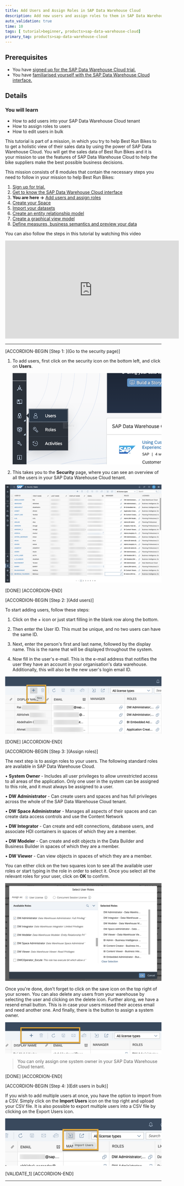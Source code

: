 ```yaml
---
title: Add Users and Assign Roles in SAP Data Warehouse Cloud
description: Add new users and assign roles to them in SAP Data Warehouse Cloud.
auto_validation: true
time: 10
tags: [ tutorial>beginner, products>sap-data-warehouse-cloud]
primary_tag: products>sap-data-warehouse-cloud
---
```


## Prerequisites
 - You have [signed up for the SAP Data Warehouse Cloud trial.](data-warehouse-cloud-1-begin-trial)
 - You have [familiarised yourself with the SAP Data Warehouse Cloud interface.](data-warehouse-cloud-2-interface)


## Details
### You will learn
  - How to add users into your SAP Data Warehouse Cloud tenant
  - How to assign roles to users
  - How to edit users in bulk

  This tutorial is part of a mission, in which you try to help Best Run Bikes to to get a holistic view of their sales data by using the power of SAP Data Warehouse Cloud. You will get the sales data of Best Run Bikes and it is your mission to use the features of SAP Data Warehouse Cloud to help the bike suppliers make the best possible business decisions.

  This mission consists of 8 modules that contain the necessary steps you need to follow in your mission to help Best Run Bikes:

  1. [Sign up for trial.](data-warehouse-cloud-1-begin-trial)
  2. [Get to know the SAP Data Warehouse Cloud interface](data-warehouse-cloud-2-interface)
  3. **You are here ->** [Add users and assign roles](data-warehouse-cloud-3-add-users)
  4. [Create your Space](data-warehouse-cloud-4-spaces)
  5. [Import your datasets](data-warehouse-cloud-5-import-dataset)
  6. [Create an entity relationship model](data-warehouse-cloud-6-entityrelationship-model)
  7. [Create a graphical view model](data-warehouse-cloud-7-graphicalview)
  8. [Define measures, business semantics and preview your data](data-warehouse-cloud-8-define-measures)

  You can also follow the steps in this tutorial by watching this video

  <iframe width="560" height="315" src="https://www.youtube.com/embed/7i0rUE5d78s" title="YouTube video player" frameborder="0" allow="accelerometer; autoplay; clipboard-write; encrypted-media; gyroscope; picture-in-picture" allowfullscreen></iframe>

---

[ACCORDION-BEGIN [Step 1: ](Go to the security page)]

1.	To add users, first click on the security icon on the bottom left, and click on **Users**.

    ![Users](T03-Picture1.png)

2. This takes you to the **Security** page, where you can see an overview of all the users in your SAP Data Warehouse Cloud tenant.

![UsersPage](T03-Picture2.png)

[DONE]
[ACCORDION-END]

[ACCORDION-BEGIN [Step 2: ](Add users)]

To start adding users, follow these steps:

1. Click on the + icon or just start filling in the blank row along the bottom.

2.	Then enter the User ID. This must be unique, and no two users can have the same ID.

3.	Next, enter the person's first and last name, followed by the display name. This is the name that will be displayed throughout the system.

4.	Now fill in the user's e-mail. This is the e-mail address that notifies the user they have an account in your organisation's data warehouse. Additionally, this will also be the new user's login email ID.

![Add Users](T03-Picture3.png)

[DONE]
[ACCORDION-END]

[ACCORDION-BEGIN [Step 3: ](Assign roles)]

The next step is to assign roles to your users. The following standard roles are available in SAP Data Warehouse Cloud.

•	**System Owner** - Includes all user privileges to allow unrestricted access to all areas of the application. Only one user in the system can be assigned to this role, and it must always be assigned to a user.


•	**DW Administrator** - Can create users and spaces and has full privileges across the whole of the SAP Data Warehouse Cloud tenant.


•	**DW Space Administrator** - Manages all aspects of their spaces and can create data access controls and use the Content Network


•	**DW Integrator** - Can create and edit connections, database users, and associate HDI containers in spaces of which they are a member.


•	**DW Modeler** - Can create and edit objects in the Data Builder and Business Builder in spaces of which they are a member.


•	**DW Viewer** - Can view objects in spaces of which they are a member.

You can either click on the two squares icon to see all the available user roles or start typing in the role in order to select it. Once you select all the relevant roles for your user, click on **OK** to confirm.

![User Roles](T03-Picture4.png)

Once you're done, don't forget to click on the save icon on the top right of your screen. You can also delete any users from your warehouse by selecting the user and clicking on the delete icon. Further along, we have a resend email button. This is in case your users missed their access email and need another one. And finally, there is the button to assign a system owner.

![Save](T03-Picture6.png)


> You can only assign one system owner in your SAP Data Warehouse Cloud tenant.


[DONE]
[ACCORDION-END]

[ACCORDION-BEGIN [Step 4: ](Edit users in bulk)]

If you wish to add multiple users at once, you have the option to import from a CSV. Simply click on the **Import Users** icon on the top right and upload your CSV file. It is also possible to export multiple users into a CSV file by clicking on the Export Users icon.

![Bulk Users](T03-Picture5.png)

[VALIDATE_1]
[ACCORDION-END]

---

